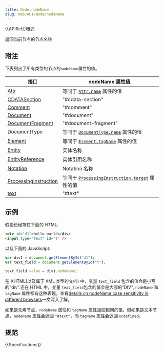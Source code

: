 ```yaml
---
title: Node.nodeName
slug: Web/API/Node/nodeName
---
```


{{APIRef}}概述

返回当前节点的节点名称

## 附注

下表列出了所有类型的节点的`nodeName`属性的值。

| 接口                                                           | nodeName 属性值                                                                                |
| -------------------------------------------------------------- | ---------------------------------------------------------------------------------------------- |
| [Attr](/zh-CN/docs/Web/API/Attr)                                   | 等同于 [`Attr.name`](/zh-CN/docs/DOM/Attr.name) 属性的值                                       |
| [CDATASection](/zh-CN/docs/Web/API/CDATASection)                   | "#cdata-section"                                                                               |
| [Comment](/zh-CN/docs/Web/API/Comment)                             | "#comment"                                                                                     |
| [Document](/zh-CN/docs/Web/API/Document)                           | "#document"                                                                                    |
| [DocumentFragment](/zh-CN/docs/Web/API/DocumentFragment)           | "#document-fragment"                                                                           |
| [DocumentType](/zh-CN/docs/Web/API/DocumentType)                   | 等同于 [`DocumentType.name`](/zh-CN/docs/DOM/DocumentType.name) 属性的值                       |
| [Element](/zh-CN/docs/Web/API/element)                             | 等同于 [`Element.tagName`](/zh-CN/docs/Web/API/Element/tagName) 属性的值                           |
| [Entity](/zh-CN/docs/DOM/Entity)                               | 实体名称                                                                                       |
| [EntityReference](/zh-CN/docs/DOM/EntityReference)             | 实体引用名称                                                                                   |
| [Notation](/zh-CN/docs/DOM/Notation)                           | Notation 名称                                                                                  |
| [ProcessingInstruction](/zh-CN/docs/Web/API/ProcessingInstruction) | 等同于 [`ProcessingInstruction.target`](/zh-CN/docs/DOM/ProcessingInstruction.target) 属性的值 |
| [text](/zh-CN/docs/Web/API/Text)                                   | "#text"                                                                                        |

## 示例

假设已经存在下面的 HTML:

```html
<div id="d1">hello world</div>
<input type="text" id="t" />
```

以及下面的 JavaScript:

```js
var div1 = document.getElementById("d1");
var text_field = document.getElementById("t");

text_field.value = div1.nodeName;
```

在 XHTML(以及属于 XML 类型的文档) 中，变量 `text_field` 包含的值会是小写的"div".还在 HTML 中，变量 `text_field`包含的值会是大写的"DIV", `nodeName` 和 `tagName` 属性都有这种表现。查看[details on nodeName case sensitivity in different browsers](http://ejohn.org/blog/nodename-case-sensitivity/)一文深入了解。

如果是元素节点，`nodeName` 属性和 `tagName` 属性返回相同的值，但如果是文本节点，`nodeName` 属性会返回 `"#text"`，而 `tagName` 属性会返回 `undefined`。

## 规范

{{Specifications}}
